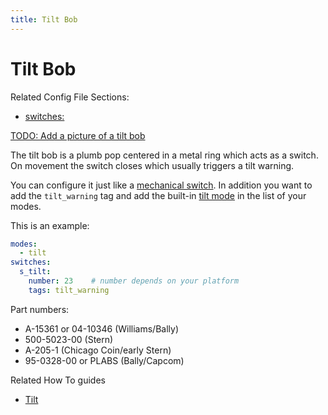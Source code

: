 ```yaml
---
title: Tilt Bob
---
```


# Tilt Bob


Related Config File Sections:

* [switches:](../config/switches.md)

[TODO: Add a picture of a tilt bob](../about/help.md)

The tilt bob is a plumb pop centered in a metal ring which acts as a
switch. On movement the switch closes which usually triggers a tilt
warning.

You can configure it just like a
[mechanical switch](switches/mechanical_switches.md). In addition you want to add the `tilt_warning` tag and add
the built-in [tilt mode](../game_logic/tilt/index.md) in the list of your modes.

This is an example:

``` yaml
modes:
  - tilt
switches:
  s_tilt:
    number: 23    # number depends on your platform
    tags: tilt_warning
```

Part numbers:

* A-15361 or 04-10346 (Williams/Bally)
* 500-5023-00 (Stern)
* A-205-1 (Chicago Coin/early Stern)
* 95-0328-00 or PLABS (Bally/Capcom)

Related How To guides

* [Tilt](../game_logic/tilt/index.md)
